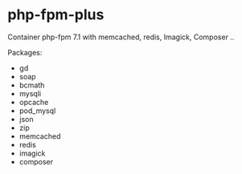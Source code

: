 # php-fpm-plus
Container php-fpm 7.1 with memcached, redis, Imagick, Composer .. 


Packages:
- gd
- soap
- bcmath
- mysqli
- opcache
- pod_mysql
- json
- zip
- memcached
- redis
- imagick
- composer
